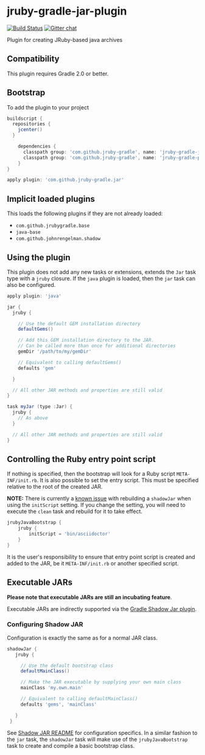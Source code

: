 jruby-gradle-jar-plugin
=======================

[![Build Status](https://buildhive.cloudbees.com/job/jruby-gradle/job/jruby-gradle-jar-plugin/badge/icon)](https://buildhive.cloudbees.com/job/jruby-gradle/job/jruby-gradle-jar-plugin/) [![Gitter chat](https://badges.gitter.im/jruby-gradle/jruby-gradle-plugin.png)](https://gitter.im/jruby-gradle/jruby-gradle-plugin)

Plugin for creating JRuby-based java archives


## Compatibility

This plugin requires Gradle 2.0 or better.

## Bootstrap

To add the plugin to your project
```groovy
buildscript {
  repositories {
    jcenter()
  }

    dependencies {
      classpath group: 'com.github.jruby-gradle', name: 'jruby-gradle-jar-plugin', version: '0.1.1'
      classpath group: 'com.github.jruby-gradle', name: 'jruby-gradle-plugin', version: '0.1.+'
    }
}

apply plugin: 'com.github.jruby-gradle.jar'
```

## Implicit loaded plugins

This loads the following plugins if they are not already loaded:

+ `com.github.jrubygradle.base`
+ `java-base`
+ `com.github.johnrengelman.shadow`

## Using the plugin

This plugin does not add any new tasks or extensions, extends the `Jar` task type with a `jruby` closure. If the `java` plugin
is loaded, then the `jar` task can also be configured.

```groovy
apply plugin: 'java'

jar {
  jruby {

    // Use the default GEM installation directory
    defaultGems()

    // Add this GEM installation directory to the JAR.
    // Can be called more than once for additional directories
    gemDir '/path/to/my/gemDir'

    // Equivalent to calling defaultGems()
    defaults 'gem'

  }

  // All other JAR methods and properties are still valid
}

task myJar (type :Jar) {
  jruby {
    // As above
  }

  // All other JAR methods and properties are still valid
}
```

## Controlling the Ruby entry point script

If nothing is specified, then the bootstrap will look for a Ruby script `META-INF/init.rb`.
It is also possible to set the entry script. This must be specified relative to the root of the created JAR.

**NOTE:** There is currently a [known
issue](https://github.com/jruby-gradle/jruby-gradle-jar-plugin/issues/14) with
rebuilding a `shadowJar` when using the `initScript` setting. If you change the
setting, you will need to execute the `clean` task and rebuild for it to take
effect.

```groovy
jrubyJavaBootstrap {
    jruby {
        initScript = 'bin/asciidoctor'
    }
}
```

It is the user's responsibility to ensure that entry point script is created and added to the JAR, be it `META-INF/init.rb`
or another specified script.


## Executable JARs

**Please note that executable JARs are still an incubating feature**.

Executable JARs are indirectly supported via the [Gradle Shadow Jar plugin](http://plugins.gradle.org/plugin/com.github.johnrengelman.shadow).


### Configuring Shadow JAR

Configuration is exactly the same as for a normal JAR class.

```groovy
shadowJar {
   jruby {

     // Use the default bootstrap class
     defaultMainClass()

     // Make the JAR executable by supplying your own main class
     mainClass 'my.own.main'

     // Equivalent to calling defaultMainClass()
     defaults 'gems', 'mainClass'

   }
 }
```

See [Shadow JAR README](https://github.com/johnrengelman/shadow/blob/master/README.md) for configuration specifics.
In a similar fashion to the `jar` task, the `shadowJar` task will make use of the `jrubyJavaBootstrap` task to
create and compile a basic bootstrap class.
